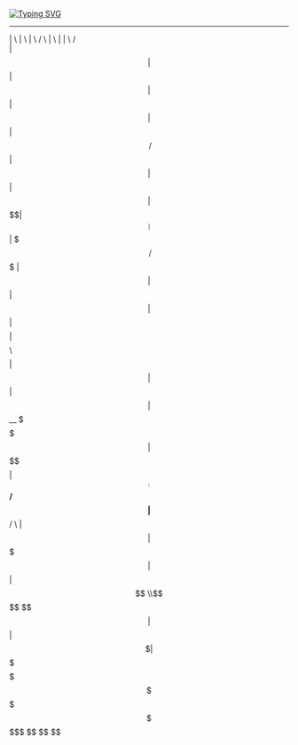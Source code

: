 [![Typing SVG](https://readme-typing-svg.herokuapp.com/?color=fff&size=35&center=true&vCenter=true&width=1000&lines=Olá,+Eu+sou+o+LUC4M!+🤓;Desenvolvedor+Full-Stack.;Seja+Bem-vindo(a)!+:%29)](https://git.io/typing-svg)


 __       __    __   ______   __    __  __       __ 
 |  \     |  \  |  \ /      \ |  \  |  \|  \     /  \
 | $$     | $$  | $$|  $$$$$$\| $$  | $$| $$\   /  $$
 | $$     | $$  | $$| $$   \$$| $$__| $$| $$$\ /  $$$
 | $$     | $$  | $$| $$      | $$    $$| $$$$\  $$$$
 | $$     | $$  | $$| $$   __  \$$$$$$$$| $$\$$ $$ $$
 | $$_____| $$__/ $$| $$__/  \      | $$| $$ \$$$| $$
 | $$     \\$$    $$ \$$    $$      | $$| $$  \$ | $$
  \$$$$$$$$ \$$$$$$   \$$$$$$        \$$ \$$      \$$
